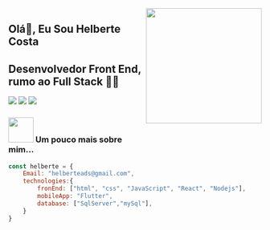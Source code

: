 <img align='right' src="https://media.giphy.com/media/M9gbBd9nbDrOTu1Mqx/giphy.gif" width="230">

## Olá🙏, Eu Sou Helberte Costa 
## Desenvolvedor Front End, rumo ao Full Stack 👨‍💻


[![](https://img.shields.io/badge/linkedin-helberte-blue)](https://www.linkedin.com/in/helberte-costa-programmer/)
[![](https://img.shields.io/badge/Gmail-helberte-red)](mailto:helberteads@gmail.com)
[![](https://img.shields.io/badge/Whatsapp-helberte-yellow)](https://wa.me/556992080440)



### <img src="https://media.giphy.com/media/VgCDAzcKvsR6OM0uWg/giphy.gif" width="50"> Um pouco mais sobre mim...  

```javascript
const helberte = {
    Email: "helberteads@gmail.com",
    technologies:{        
        fronEnd: ["html", "css", "JavaScript", "React", "Nodejs"],
        mobileApp: "Flutter",
        database: ["SqlServer","mySql"],
    }
}
```
